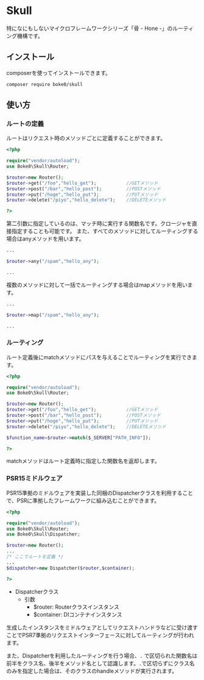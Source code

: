 Skull
===

特になにもしないマイクロフレームワークシリーズ「骨 - Hone -」のルーティング機構です。

## インストール

composerを使ってインストールできます。

```bash
composer require boke0/skull
```

## 使い方

### ルートの定義

ルートはリクエスト時のメソッドごとに定義することができます。

```PHP
<?php

require("vendor/autoload");
use Boke0\Skull\Router;

$router=new Router();
$router->get("/foo","hello_get");           //GETメソッド
$router->post("/bar","hello_post");         //POSTメソッド
$router->put("/hoge","hello_put");          //PUTメソッド
$router->delete("/piyo","hello_delete");    //DELETEメソッド

?>
```

第二引数に指定しているのは、マッチ時に実行する関数名です。クロージャを直接指定することも可能です。
また、すべてのメソッドに対してルーティングする場合はanyメソッドを用います。

```PHP
...

$router->any("/spam","hello_any");

...
```

複数のメソッドに対して一括でルーティングする場合はmapメソッドを用います。

```PHP
...

$router->map("/spam","hello_any");

...
```

### ルーティング

ルート定義後にmatchメソッドにパスを与えることでルーティングを実行できます。

```PHP
<?php

require("vendor/autoload");
use Boke0\Skull\Router;

$router=new Router();
$router->get("/foo","hello_get");           //GETメソッド
$router->post("/bar","hello_post");         //POSTメソッド
$router->put("/hoge","hello_put");          //PUTメソッド
$router->delete("/piyo","hello_delete");    //DELETEメソッド

$function_name=$router->match($_SERVER["PATH_INFO"]);

?>
```

matchメソッドはルート定義時に指定した関数名を返却します。

### PSR15ミドルウェア

PSR15準拠のミドルウェアを実装した同梱のDispatcherクラスを利用することで、PSRに準拠したフレームワークに組み込むことができます。

```PHP
<?php

require("vendor/autoload");
use Boke0\Skull\Router;
use Boke0\Skull\Dispatcher;

$router=new Router();
...
/* ここでルートを定義 */
...
$dispatcher=new Dispatcher($router,$container);

?>
```

+ Dispatcherクラス
    + 引数
        + $router: Routerクラスインスタンス
        + $container: DIコンテナインスタンス

生成したインスタンスをミドルウェアとしてリクエストハンドラなどに受け渡すことでPSR7準拠のリクエストインターフェースに対してルーティングが行われます。

また、Dispatcherを利用したルーティングを行う場合、```.```
で区切られた関数名は前半をクラス名、後半をメソッド名として認識します。```.```で区切らずにクラス名のみを指定した場合は、そのクラスのhandleメソッドが実行されます。


